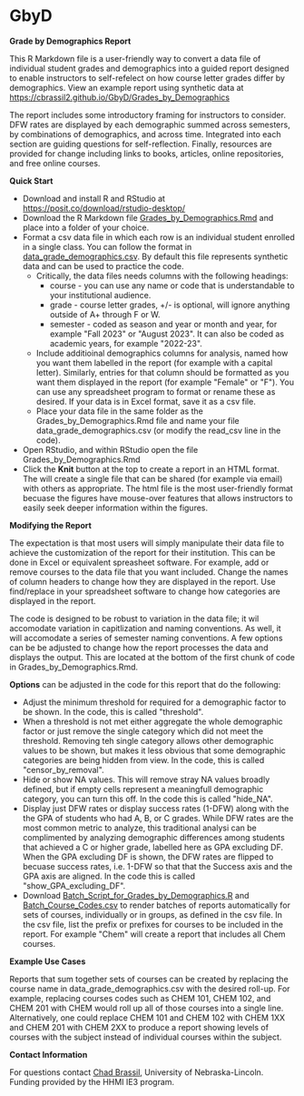 # GbyD
**Grade by Demographics Report**

This R Markdown file is a user-friendly way to convert a data file of individual student grades and demographics into a guided report designed to enable instructors to self-refelect on how course letter grades differ by demographics. View an example report using synthetic data at https://cbrassil2.github.io/GbyD/Grades_by_Demographics

The report includes some introductory framing for instructors to consider. DFW rates are displayed by each demographic summed across semesters, by combinations of demographics, and across time. Integrated into each section are guiding questions for self-reflection. Finally, resources are provided for change including links to books, articles, online repositories, and free online courses. 

**Quick Start**

-   Download and install R and RStudio at https://posit.co/download/rstudio-desktop/
-   Download the R Markdown file [Grades_by_Demographics.Rmd](Grades_by_Demographics.Rmd) and place into a folder of your choice.
-   Format a csv data file in which each row is an individual student enrolled in a single class. You can follow the format in [data_grade_demographics.csv](data_grade_demographics.csv). By default this file represents synthetic data and can be used to practice the code.
    -  Critically, the data files needs columns with the following headings:
        -  course - you can use any name or code that is understandable to your institutional audience.
        -  grade - course letter grades, +/- is optional, will ignore anything outside of A+ through F or W.
        -  semester - coded as season and year or month and year, for example "Fall 2023" or "August 2023". It can also be coded as academic years, for example "2022-23".
    - Include additioinal demographics columns for analysis, named how you want them labelled in the report (for example with a capital letter). Similarly, entries for that column should be formatted as you want them displayed in the report (for example "Female" or "F"). You can use any spreadsheet program to format or rename these as desired. If your data is in Excel format, save it as a csv file.
    -  Place your data file in the same folder as the Grades_by_Demographics.Rmd file and name your file data_grade_demographics.csv (or modify the read_csv line in the code).
-   Open RStudio, and within RStudio open the file Grades_by_Demographics.Rmd
-   Click the **Knit** button at the top to create a report in an HTML format. The will create a single file that can be shared (for example via email) with others as appropriate. The html file is the most user-friendly format becuase the figures have mouse-over features that allows instructors to easily seek deeper information within the figures. 

**Modifying the Report**

The expectation is that most users will simply manipulate their data file to achieve the customization of the report for their institution. This can be done in Excel or equivalent spreasheet software. For example, add or remove courses to the data file that you want included. Change the names of column headers to change how they are displayed in the report. Use find/replace in your spreadsheet software to change how categories are displayed in the report.

The code is designed to be robust to variation in the data file; it wil accomodate variation in capitlization and naming conventions. As well, it will accomodate a series of semester naming conventions. A few options can be be adjusted to change how the report processes the data and displays the output. This are located at the bottom of the first chunk of code in Grades_by_Demographics.Rmd.

**Options** can be adjusted in the code for this report that do the following:
-  Adjust the minimum threshold for required for a demographic factor to be shown. In the code, this is called "threshold".
-  When a threshold is not met either aggregate the whole demographic factor or just remove the single category which did not meet the threshold. Removing teh single category allows other demographic values to be shown, but makes it less obvious that some demographic categories are being hidden from view. In the code, this is called "censor_by_removal".
-  Hide or show NA values. This will remove stray NA values broadly defined, but if empty cells represent a meaningfull demographic category, you can turn this off. In the code this is called "hide_NA".
-  Display just DFW rates or display success rates (1-DFW) along with the the GPA of students who had A, B, or C grades. While DFW rates are the most common metric to analyze, this traditional analysi can be complimented by analyzing demographic differences among students that achieved a C or higher grade, labelled here as GPA excluding DF. When the GPA excluding DF is shown, the DFW rates are flipped to becuase success rates, i.e. 1-DFW so that that the Success axis and the GPA axis are aligned. In the code this is called "show_GPA_excluding_DF".
-  Download [Batch_Script_for_Grades_by_Demographics.R](Batch_Script_for_Grades_by_Demographics,R) and [Batch_Course_Codes.csv](Batch_Course_Codes.csv) to render batches of reports automatically for sets of courses, individually or in groups, as defined in the csv file. In the csv file, list the prefix or prefixes for courses to be included in the report. For example "Chem" will create a report that includes all Chem courses.

**Example Use Cases**

Reports that sum together sets of courses can be created by replacing the course name in data_grade_demographics.csv with the desired roll-up. For example, replacing courses codes such as CHEM 101, CHEM 102, and CHEM 201 with CHEM would roll up all of those courses into a single line. Alternatively, one could replace CHEM 101 and CHEM 102 with CHEM 1XX and CHEM 201 with CHEM 2XX to produce a report showing levels of courses with the subject instead of individual courses within the subject.

**Contact Information**

For questions contact [Chad Brassil](mailto:cbrassil@unl.edu), University of Nebraska-Lincoln. 
Funding provided by the HHMI IE3 program.
